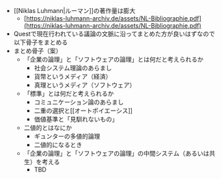 
* [[Niklas Luhmann|ルーマン]]の著作量は膨大
	* [https://niklas-luhmann-archiv.de/assets/NL-Bibliographie.pdf](https://niklas-luhmann-archiv.de/assets/NL-Bibliographie.pdf)
* Questで現在行われている議論の文脈に沿ってまとめた方が良いはずなので以下骨子をまとめる
* まとめ骨子（案）
	* 「企業の論理」と「ソフトウェアの論理」とは何だと考えられるか
		* 社会システム理論のあらまし
		* 貨幣というメディア（経済）
		* 真理というメディア（ソフトウェア）
	* 「標準」とは何だと考えられるか
		* コミュニケーション論のあらまし
		* 二重の選択と[[オートポイエーシス]]
		* 価値基準と「見馴れないもの」
	* 二値的とはなにか
		* ギュンターの多値的論理
		* 二値的になるとき
	* 「企業の論理」と「ソフトウェアの論理」の中間システム（あるいは共生）を考える
		* TBD